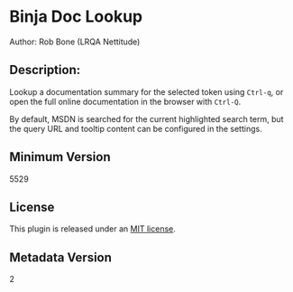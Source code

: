 # Binja Doc Lookup
Author: Rob Bone (LRQA Nettitude)

## Description:

Lookup a documentation summary for the selected token using `Ctrl-q`, or open the full online documentation in the browser with `Ctrl-Q`.

By default, MSDN is searched for the current highlighted search term, but the query URL and tooltip content can be configured in the settings.

## Minimum Version

5529

## License

This plugin is released under an [MIT license](./LICENSE).

## Metadata Version

2
